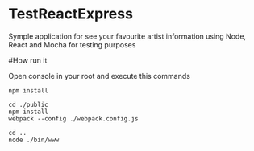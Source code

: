 # TestReactExpress

Symple application for see your favourite artist information using Node, React and Mocha for testing purposes

#How run it

Open console in your root and execute this commands 

```Batchfile
npm install 

cd ./public
npm install 
webpack --config ./webpack.config.js

cd .. 
node ./bin/www
```
